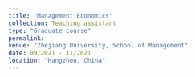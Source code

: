 ```yaml
---
title: "Management Economics"
collection: Teaching assistant
type: "Graduate course"
permalink: 
venue: "Zhejiang University, School of Management"
date: 09/2021 - 11/2021
location: "Hangzhou, China"
---
```


<!-- This is a description of a teaching experience. You can use markdown like any other post.

Heading 1
======

Heading 2
======

Heading 3
====== -->
